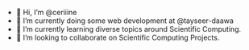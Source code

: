 - 👋 Hi, I’m @ceriiine
- 👀 I’m currently doing some web development at @tayseer-daawa
- 🌱 I’m currently learning diverse topics around Scientific Computing.
- 🤝 I’m looking to collaborate on Scientific Computing Projects.
